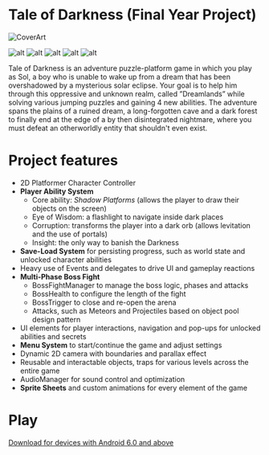 # Tale of Darkness (Final Year Project)
![CoverArt](https://user-images.githubusercontent.com/129614966/229308733-11a418cc-b536-4874-970f-005ca89c028c.jpg)

![alt](https://img.shields.io/badge/Build%20Date-09.01.23-orange) ![alt](https://img.shields.io/badge/Game%20Version-1.1-green) ![alt](https://img.shields.io/badge/Levels-4-yellow) ![alt](https://img.shields.io/badge/Difficulty-6%2F10-critical) ![alt](https://img.shields.io/badge/Core%20Mechanic-Puzzle%20Platforming%20%26%20Drawing-yellowgreen)


Tale of Darkness is an adventure puzzle-platform game in which you play as Sol, a boy who is unable to wake up from a dream that has been overshadowed by a mysterious solar eclipse. Your goal is to help him through this oppressive and unknown realm, called ”Dreamlands” while solving various jumping puzzles and gaining 4 new abilities. The adventure spans the plains of a ruined dream, a long-forgotten cave and a dark forest to finally end at the edge of a by then disintegrated nightmare, where you must defeat an otherworldly entity that shouldn't even exist.

# Project features
* 2D Platformer Character Controller
* **Player Ability System**
  * Core ability: *Shadow Platforms* (allows the player to draw their objects on the screen)
  * Eye of Wisdom: a flashlight to navigate inside dark places
  * Corruption: transforms the player into a dark orb (allows levitation and the use of portals)
  * Insight: the only way to banish the Darkness
* **Save-Load System** for persisting progress, such as world state and unlocked character abilities
* Heavy use of Events and delegates to drive UI and gameplay reactions
* **Multi-Phase Boss Fight**
  * BossFightManager to manage the boss logic, phases and attacks
  * BossHealth to configure the length of the fight
  * BossTrigger to close and re-open the arena
  * Attacks, such as Meteors and Projectiles based on object pool design pattern
* UI elements for player interactions, navigation and pop-ups for unlocked abilities and secrets
* **Menu System** to start/continue the game and adjust settings
* Dynamic 2D camera with boundaries and parallax effect
* Reusable and interactable objects, traps for various levels across the entire game
* AudioManager for sound control and optimization
* **Sprite Sheets** and custom animations for every element of the game

# Play
[Download for devices with Android 6.0 and above](https://play.google.com/store/apps/details?id=com.UniversityofPannonia.TaleofDarkness)
